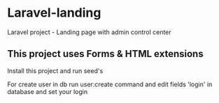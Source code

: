 # Laravel-landing
Laravel project - Landing page with admin control center

This project uses Forms & HTML extensions
-----
Install this project and run seed's

For create user in db run user:create command and edit fields 'login' in database and set your login

